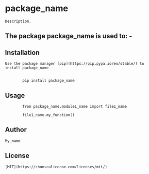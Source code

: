# package_name



	Description. 
The package package_name is used to:
	- 
-



## Installation



	Use the package manager [pip](https://pip.pypa.io/en/stable/) to install package_name


			pip install package_name


## Usage




			from package_name.module1_name import file1_name

			file1_name.my_function()




## Author


	My_name



## License


	[MIT](https://choosealicense.com/licenses/mit/)